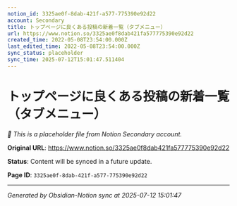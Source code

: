 ```yaml
---
notion_id: 3325ae0f-8dab-421f-a577-775390e92d22
account: Secondary
title: トップページに良くある投稿の新着一覧（タブメニュー）
url: https://www.notion.so/3325ae0f8dab421fa577775390e92d22
created_time: 2022-05-08T23:54:00.000Z
last_edited_time: 2022-05-08T23:54:00.000Z
sync_status: placeholder
sync_time: 2025-07-12T15:01:47.511404
---
```


# トップページに良くある投稿の新着一覧（タブメニュー）

*🔄 This is a placeholder file from Notion Secondary account.*

**Original URL**: https://www.notion.so/3325ae0f8dab421fa577775390e92d22

**Status**: Content will be synced in a future update.

**Page ID**: `3325ae0f-8dab-421f-a577-775390e92d22`

---

*Generated by Obsidian-Notion sync at 2025-07-12 15:01:47*

